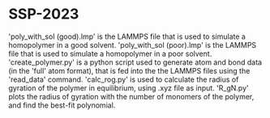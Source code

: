 # SSP-2023

'poly_with_sol (good).lmp' is the LAMMPS file that is used to simulate a homopolymer in a good solvent.
'poly_with_sol (poor).lmp' is the LAMMPS file that is used to simulate a homopolymer in a poor solvent.
'create_polymer.py' is a python script used to generate atom and bond data (in the 'full' atom format), that is fed into the the LAMMPS files using the 'read_data' command.
'calc_rog.py' is used to calculate the radius of gyration of the polymer in equilibrium, using .xyz file as input.
'R_gN.py' plots the radius of gyration with the number of monomers of the polymer, and find the best-fit polynomial.
